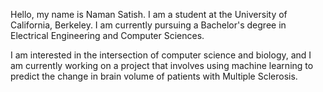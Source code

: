 Hello, my name is Naman Satish. I am a student at the University of California, Berkeley. I am currently pursuing a Bachelor's degree in Electrical Engineering and Computer Sciences.

I am interested in the intersection of computer science and biology, and I am currently working on a project that involves using machine learning to predict the change in brain volume of patients with Multiple Sclerosis.
